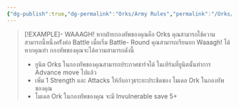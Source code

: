 ```yaml
---
{"dg-publish":true,"dg-permalink":"Orks/Army Rules","permalink":"/Orks/Army Rules/","created":"2023-12-16T04:35:42.193+07:00","updated":"2023-12-14T19:20:44.420+07:00"}
---
```


> [!EXAMPLE]- WAAAGH!
> หากฝ่ายกองทัพของคุณคือ Orks คุณสามารถใช้ความสามารถนี้หนึ่งคร้ังต่อ Battle เมื่อเริ่ม Battle- Round คุณสามารถเรียนยก Waaagh! ได้ หากคุณทํา กองทัพของคุณจะได้ความสามารถดังนี้
> - ยูนิต Orks ในกองทัพของคุณสามารถประกาศชาร์จได้ ในเทิร์นที่ยูนิตนั้นทําการ Advance move ไปแล้ว
> - เพิ่ม 1 Strength และ Attacks ให้กับอาวุธระยะประชิดของ โมเดล Ork ในกองทัพของคุณ
> - โมเดล Ork ในกองทัพของคุณ จะมี Invulnerable save 5+